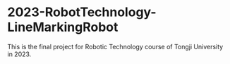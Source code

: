 # 2023-RobotTechnology-LineMarkingRobot
This is the final project for Robotic Technology course of Tongji University in 2023.
